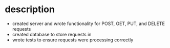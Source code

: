 

# description
  * created server and wrote functionality for POST, GET, PUT, and DELETE requests
  * created database to store requests in
  * wrote tests to ensure requests were processing correctly
